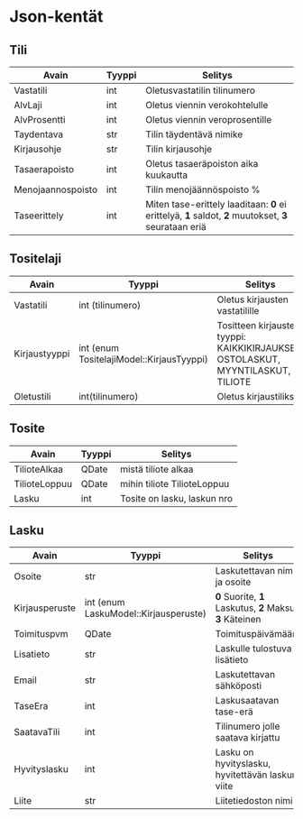 Json-kentät
===========

Tili
---

Avain	| Tyyppi 	|  Selitys
-------------|------------|------------------
Vastatili	| int		| Oletusvastatilin tilinumero
AlvLaji	| int		| Oletus viennin verokohtelulle
AlvProsentti| int	| Oletus viennin veroprosentille
Taydentava | str | Tilin täydentävä nimike
Kirjausohje | str | Tilin kirjausohje
Tasaerapoisto | int | Oletus tasaeräpoiston aika kuukautta
Menojaannospoisto | int | Tilin menojäännöspoisto %
Taseerittely | int | Miten tase-erittely laaditaan: **0** ei erittelyä, **1** saldot, **2** muutokset, **3** seurataan eriä

Tositelaji
-----

Avain   | Tyyppi  |  Selitys
--------|---------|-----------------
Vastatili | int (tilinumero) | Oletus kirjausten vastatilille
Kirjaustyyppi | int (enum TositelajiModel::KirjausTyyppi) | Tositteen kirjausten tyyppi: KAIKKIKIRJAUKSET, OSTOLASKUT, MYYNTILASKUT, TILIOTE
Oletustili  |  int(tilinumero)  | Oletus kirjaustiliksi

Tosite
------

Avain   | Tyyppi  |  Selitys
--------|---------|-----------------
TilioteAlkaa | QDate | mistä tiliote alkaa
TilioteLoppuu | QDate | mihin tiliote TilioteLoppuu
Lasku | int | Tosite on lasku, laskun nro

Lasku
-----

Avain   | Tyyppi  |  Selitys
--------|---------|-----------------
Osoite  | str | Laskutettavan nimi ja osoite
Kirjausperuste | int (enum LaskuModel::Kirjausperuste)| **0** Suorite, **1** Laskutus, **2** Maksu, **3** Käteinen
Toimituspvm | QDate | Toimituspäivämäärä
Lisatieto | str | Laskulle tulostuva lisätieto
Email | str | Laskutettavan sähköposti
TaseEra | int | Laskusaatavan tase-erä
SaatavaTili | int | Tilinumero jolle saatava kirjattu
Hyvityslasku | int | Lasku on hyvityslasku, hyvitettävän laskun viite
Liite | str | Liitetiedoston nimi
